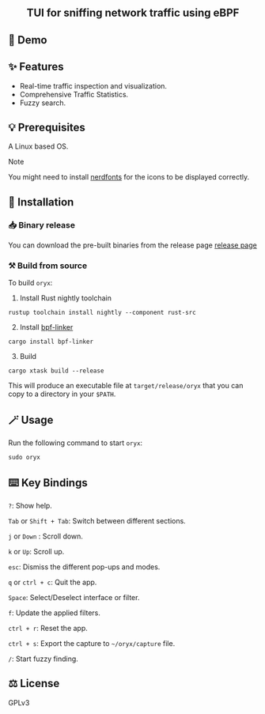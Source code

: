 <div align="center">
  <h2> TUI for sniffing network traffic using eBPF </h2>
</div>

## 📸 Demo

## ✨ Features

- Real-time traffic inspection and visualization.
- Comprehensive Traffic Statistics.
- Fuzzy search.

## 💡 Prerequisites

A Linux based OS.

> [!NOTE]
> You might need to install [nerdfonts](https://www.nerdfonts.com/) for the icons to be displayed correctly.

## 🚀 Installation

### 📥 Binary release

You can download the pre-built binaries from the release page [release page](https://github.com/pythops/oryx/releases)

### ⚒️ Build from source

To build `oryx`:

1. Install Rust nightly toolchain

```
rustup toolchain install nightly --component rust-src
```

2. Install [bpf-linker](https://github.com/aya-rs/bpf-linker)

```
cargo install bpf-linker
```

3. Build

```
cargo xtask build --release
```

This will produce an executable file at `target/release/oryx` that you can copy to a directory in your `$PATH`.

## 🪄 Usage

Run the following command to start `oryx`:

```
sudo oryx
```

## ⌨️ Key Bindings

`?`: Show help.

`Tab` or `Shift + Tab`: Switch between different sections.

`j` or `Down` : Scroll down.

`k` or `Up`: Scroll up.

`esc`: Dismiss the different pop-ups and modes.

`q` or `ctrl + c`: Quit the app.

`Space`: Select/Deselect interface or filter.

`f`: Update the applied filters.

`ctrl + r`: Reset the app.

`ctrl + s`: Export the capture to `~/oryx/capture` file.

`/`: Start fuzzy finding.

## ⚖️ License

GPLv3
